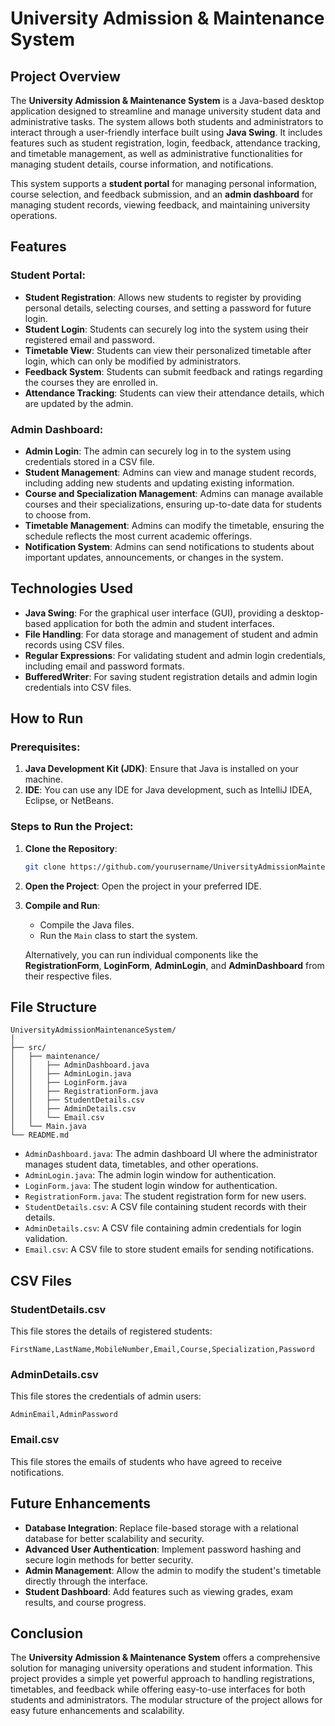 # University Admission & Maintenance System

## Project Overview

The **University Admission & Maintenance System** is a Java-based desktop application designed to streamline and manage university student data and administrative tasks. The system allows both students and administrators to interact through a user-friendly interface built using **Java Swing**. It includes features such as student registration, login, feedback, attendance tracking, and timetable management, as well as administrative functionalities for managing student details, course information, and notifications.

This system supports a **student portal** for managing personal information, course selection, and feedback submission, and an **admin dashboard** for managing student records, viewing feedback, and maintaining university operations. 

## Features

### Student Portal:
- **Student Registration**: Allows new students to register by providing personal details, selecting courses, and setting a password for future login.
- **Student Login**: Students can securely log into the system using their registered email and password.
- **Timetable View**: Students can view their personalized timetable after login, which can only be modified by administrators.
- **Feedback System**: Students can submit feedback and ratings regarding the courses they are enrolled in.
- **Attendance Tracking**: Students can view their attendance details, which are updated by the admin.

### Admin Dashboard:
- **Admin Login**: The admin can securely log in to the system using credentials stored in a CSV file.
- **Student Management**: Admins can view and manage student records, including adding new students and updating existing information.
- **Course and Specialization Management**: Admins can manage available courses and their specializations, ensuring up-to-date data for students to choose from.
- **Timetable Management**: Admins can modify the timetable, ensuring the schedule reflects the most current academic offerings.
- **Notification System**: Admins can send notifications to students about important updates, announcements, or changes in the system.

## Technologies Used

- **Java Swing**: For the graphical user interface (GUI), providing a desktop-based application for both the admin and student interfaces.
- **File Handling**: For data storage and management of student and admin records using CSV files.
- **Regular Expressions**: For validating student and admin login credentials, including email and password formats.
- **BufferedWriter**: For saving student registration details and admin login credentials into CSV files.

## How to Run

### Prerequisites:
1. **Java Development Kit (JDK)**: Ensure that Java is installed on your machine.
2. **IDE**: You can use any IDE for Java development, such as IntelliJ IDEA, Eclipse, or NetBeans.
   
### Steps to Run the Project:
1. **Clone the Repository**:
   ```bash
   git clone https://github.com/yourusername/UniversityAdmissionMaintenanceSystem.git
   ```
   
2. **Open the Project**:
   Open the project in your preferred IDE.
   
3. **Compile and Run**:
   - Compile the Java files.
   - Run the `Main` class to start the system.
   
   Alternatively, you can run individual components like the **RegistrationForm**, **LoginForm**, **AdminLogin**, and **AdminDashboard** from their respective files.

## File Structure

```
UniversityAdmissionMaintenanceSystem/
│
├── src/
│   ├── maintenance/
│   │   ├── AdminDashboard.java
│   │   ├── AdminLogin.java
│   │   ├── LoginForm.java
│   │   ├── RegistrationForm.java
│   │   ├── StudentDetails.csv
│   │   ├── AdminDetails.csv
│   │   └── Email.csv
│   └── Main.java
└── README.md
```

- `AdminDashboard.java`: The admin dashboard UI where the administrator manages student data, timetables, and other operations.
- `AdminLogin.java`: The admin login window for authentication.
- `LoginForm.java`: The student login window for authentication.
- `RegistrationForm.java`: The student registration form for new users.
- `StudentDetails.csv`: A CSV file containing student records with their details.
- `AdminDetails.csv`: A CSV file containing admin credentials for login validation.
- `Email.csv`: A CSV file to store student emails for sending notifications.
  
## CSV Files

### StudentDetails.csv
This file stores the details of registered students:
```
FirstName,LastName,MobileNumber,Email,Course,Specialization,Password
```

### AdminDetails.csv
This file stores the credentials of admin users:
```
AdminEmail,AdminPassword
```

### Email.csv
This file stores the emails of students who have agreed to receive notifications.

## Future Enhancements
- **Database Integration**: Replace file-based storage with a relational database for better scalability and security.
- **Advanced User Authentication**: Implement password hashing and secure login methods for better security.
- **Admin Management**: Allow the admin to modify the student's timetable directly through the interface.
- **Student Dashboard**: Add features such as viewing grades, exam results, and course progress.

## Conclusion

The **University Admission & Maintenance System** offers a comprehensive solution for managing university operations and student information. This project provides a simple yet powerful approach to handling registrations, timetables, and feedback while offering easy-to-use interfaces for both students and administrators. The modular structure of the project allows for easy future enhancements and scalability.
